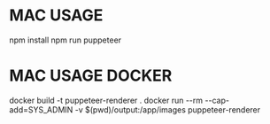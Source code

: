 # MAC USAGE

npm install
npm run puppeteer

# MAC USAGE DOCKER

docker build -t puppeteer-renderer .
docker run --rm --cap-add=SYS_ADMIN -v $(pwd)/output:/app/images puppeteer-renderer
